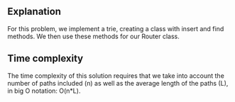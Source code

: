 ## Explanation

For this problem, we implement a trie, creating a class with insert and find methods.  We then use these methods for our Router class.

## Time complexity

The time complexity of this solution requires that we take into account the number of paths
included (n) as well as the average length of the paths (L), in big O notation: O(n*L).